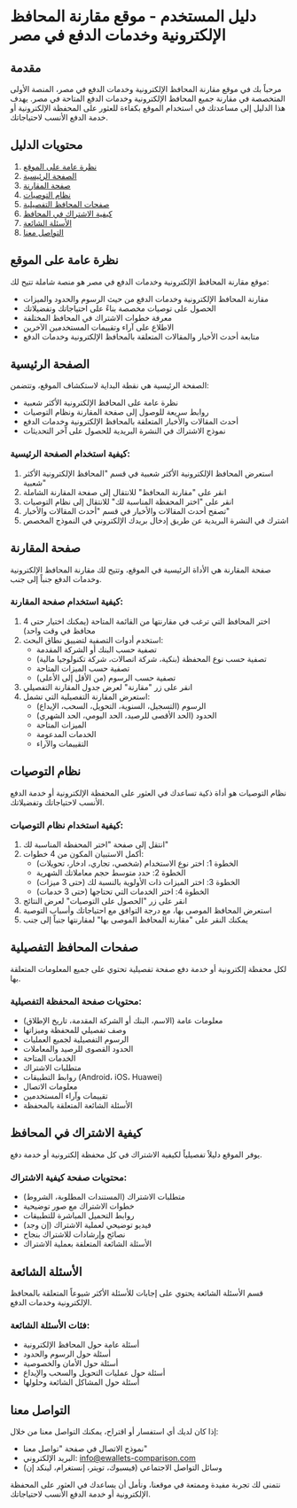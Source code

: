 # دليل المستخدم - موقع مقارنة المحافظ الإلكترونية وخدمات الدفع في مصر

## مقدمة

مرحباً بك في موقع مقارنة المحافظ الإلكترونية وخدمات الدفع في مصر، المنصة الأولى المتخصصة في مقارنة جميع المحافظ الإلكترونية وخدمات الدفع المتاحة في مصر. يهدف هذا الدليل إلى مساعدتك في استخدام الموقع بكفاءة للعثور على المحفظة الإلكترونية أو خدمة الدفع الأنسب لاحتياجاتك.

## محتويات الدليل

1. [نظرة عامة على الموقع](#نظرة-عامة-على-الموقع)
2. [الصفحة الرئيسية](#الصفحة-الرئيسية)
3. [صفحة المقارنة](#صفحة-المقارنة)
4. [نظام التوصيات](#نظام-التوصيات)
5. [صفحات المحافظ التفصيلية](#صفحات-المحافظ-التفصيلية)
6. [كيفية الاشتراك في المحافظ](#كيفية-الاشتراك-في-المحافظ)
7. [الأسئلة الشائعة](#الأسئلة-الشائعة)
8. [التواصل معنا](#التواصل-معنا)

## نظرة عامة على الموقع

موقع مقارنة المحافظ الإلكترونية وخدمات الدفع في مصر هو منصة شاملة تتيح لك:

- مقارنة المحافظ الإلكترونية وخدمات الدفع من حيث الرسوم والحدود والميزات
- الحصول على توصيات مخصصة بناءً على احتياجاتك وتفضيلاتك
- معرفة خطوات الاشتراك في المحافظ المختلفة
- الاطلاع على آراء وتقييمات المستخدمين الآخرين
- متابعة أحدث الأخبار والمقالات المتعلقة بالمحافظ الإلكترونية وخدمات الدفع

## الصفحة الرئيسية

الصفحة الرئيسية هي نقطة البداية لاستكشاف الموقع، وتتضمن:

- نظرة عامة على المحافظ الإلكترونية الأكثر شعبية
- روابط سريعة للوصول إلى صفحة المقارنة ونظام التوصيات
- أحدث المقالات والأخبار المتعلقة بالمحافظ الإلكترونية وخدمات الدفع
- نموذج الاشتراك في النشرة البريدية للحصول على آخر التحديثات

### كيفية استخدام الصفحة الرئيسية:

1. استعرض المحافظ الإلكترونية الأكثر شعبية في قسم "المحافظ الإلكترونية الأكثر شعبية"
2. انقر على "مقارنة المحافظ" للانتقال إلى صفحة المقارنة الشاملة
3. انقر على "اختر المحفظة المناسبة لك" للانتقال إلى نظام التوصيات
4. تصفح أحدث المقالات والأخبار في قسم "أحدث المقالات والأخبار"
5. اشترك في النشرة البريدية عن طريق إدخال بريدك الإلكتروني في النموذج المخصص

## صفحة المقارنة

صفحة المقارنة هي الأداة الرئيسية في الموقع، وتتيح لك مقارنة المحافظ الإلكترونية وخدمات الدفع جنباً إلى جنب.

### كيفية استخدام صفحة المقارنة:

1. اختر المحافظ التي ترغب في مقارنتها من القائمة المتاحة (يمكنك اختيار حتى 4 محافظ في وقت واحد)
2. استخدم أدوات التصفية لتضييق نطاق البحث:
   - تصفية حسب البنك أو الشركة المقدمة
   - تصفية حسب نوع المحفظة (بنكية، شركة اتصالات، شركة تكنولوجيا مالية)
   - تصفية حسب الميزات المتاحة
   - تصفية حسب الرسوم (من الأقل إلى الأعلى)
3. انقر على زر "مقارنة" لعرض جدول المقارنة التفصيلي
4. استعرض المقارنة التفصيلية التي تشمل:
   - الرسوم (التسجيل، السنوية، التحويل، السحب، الإيداع)
   - الحدود (الحد الأقصى للرصيد، الحد اليومي، الحد الشهري)
   - الميزات المتاحة
   - الخدمات المدعومة
   - التقييمات والآراء

## نظام التوصيات

نظام التوصيات هو أداة ذكية تساعدك في العثور على المحفظة الإلكترونية أو خدمة الدفع الأنسب لاحتياجاتك وتفضيلاتك.

### كيفية استخدام نظام التوصيات:

1. انتقل إلى صفحة "اختر المحفظة المناسبة لك"
2. أكمل الاستبيان المكون من 4 خطوات:
   - الخطوة 1: اختر نوع الاستخدام (شخصي، تجاري، ادخار، تحويلات)
   - الخطوة 2: حدد متوسط حجم معاملاتك الشهرية
   - الخطوة 3: اختر الميزات ذات الأولوية بالنسبة لك (حتى 3 ميزات)
   - الخطوة 4: اختر الخدمات التي تحتاجها (حتى 3 خدمات)
3. انقر على زر "الحصول على التوصيات" لعرض النتائج
4. استعرض المحافظ الموصى بها، مع درجة التوافق مع احتياجاتك وأسباب التوصية
5. يمكنك النقر على "مقارنة المحافظ الموصى بها" لمقارنتها جنباً إلى جنب

## صفحات المحافظ التفصيلية

لكل محفظة إلكترونية أو خدمة دفع صفحة تفصيلية تحتوي على جميع المعلومات المتعلقة بها.

### محتويات صفحة المحفظة التفصيلية:

- معلومات عامة (الاسم، البنك أو الشركة المقدمة، تاريخ الإطلاق)
- وصف تفصيلي للمحفظة وميزاتها
- الرسوم التفصيلية لجميع العمليات
- الحدود القصوى للرصيد والمعاملات
- الخدمات المتاحة
- متطلبات الاشتراك
- روابط التطبيقات (Android، iOS، Huawei)
- معلومات الاتصال
- تقييمات وآراء المستخدمين
- الأسئلة الشائعة المتعلقة بالمحفظة

## كيفية الاشتراك في المحافظ

يوفر الموقع دليلاً تفصيلياً لكيفية الاشتراك في كل محفظة إلكترونية أو خدمة دفع.

### محتويات صفحة كيفية الاشتراك:

- متطلبات الاشتراك (المستندات المطلوبة، الشروط)
- خطوات الاشتراك مع صور توضيحية
- روابط التحميل المباشرة للتطبيقات
- فيديو توضيحي لعملية الاشتراك (إن وجد)
- نصائح وإرشادات للاشتراك بنجاح
- الأسئلة الشائعة المتعلقة بعملية الاشتراك

## الأسئلة الشائعة

قسم الأسئلة الشائعة يحتوي على إجابات للأسئلة الأكثر شيوعاً المتعلقة بالمحافظ الإلكترونية وخدمات الدفع.

### فئات الأسئلة الشائعة:

- أسئلة عامة حول المحافظ الإلكترونية
- أسئلة حول الرسوم والحدود
- أسئلة حول الأمان والخصوصية
- أسئلة حول عمليات التحويل والسحب والإيداع
- أسئلة حول المشاكل الشائعة وحلولها

## التواصل معنا

إذا كان لديك أي استفسار أو اقتراح، يمكنك التواصل معنا من خلال:

- نموذج الاتصال في صفحة "تواصل معنا"
- البريد الإلكتروني: info@ewallets-comparison.com
- وسائل التواصل الاجتماعي (فيسبوك، تويتر، إنستغرام، لينكد إن)

نتمنى لك تجربة مفيدة وممتعة في موقعنا، ونأمل أن يساعدك في العثور على المحفظة الإلكترونية أو خدمة الدفع الأنسب لاحتياجاتك.
